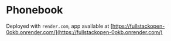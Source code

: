 # Phonebook

Deployed with `render.com`, app available at [https://fullstackopen-0okb.onrender.com/](https://fullstackopen-0okb.onrender.com/)